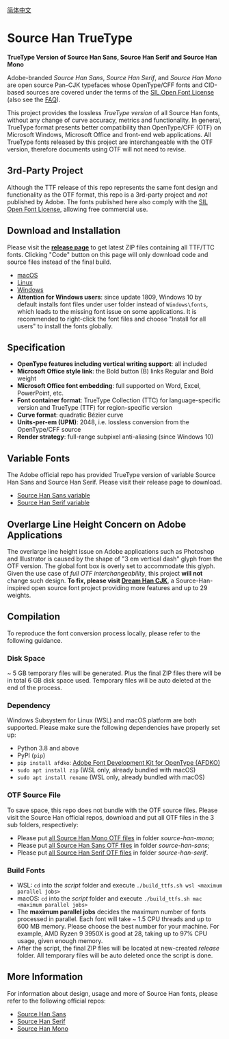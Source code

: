 [简体中文](README.md)

# Source Han TrueType

**TrueType Version of Source Han Sans, Source Han Serif and Source Han Mono**

Adobe-branded *Source Han Sans*, *Source Han Serif*, and *Source Han Mono* are open source Pan-CJK typefaces whose OpenType/CFF fonts and CID-based sources are covered under the terms of the [SIL Open Font License](http://scripts.sil.org/OFL) (also see the [FAQ](http://scripts.sil.org/cms/scripts/page.php?item_id=OFL-FAQ_web)).

This project provides the lossless *TrueType version* of all Source Han fonts, without any change of curve accuracy, metrics and functionality. In general, TrueType format presents better compatibility than OpenType/CFF (OTF) on Microsoft Windows, Microsoft Office and front-end web applications. All TrueType fonts released by this project are interchangeable with the OTF version, therefore documents using OTF will not need to revise.


## 3rd-Party Project

Although the TTF release of this repo represents the same font design and functionality as the OTF format, this repo is a 3rd-party project and *not* published by Adobe. The fonts published here also comply with the [SIL Open Font License](http://scripts.sil.org/OFL), allowing free commercial use.


## Download and Installation

Please visit the [**release page**](https://github.com/Pal3love/Source-Han-TrueType/releases) to get latest ZIP files containing all TTF/TTC fonts. Clicking "Code" button on this page will only download code and source files instead of the final build.

* [macOS](https://support.apple.com/en-us/HT201749)
* [Linux](https://github.com/adobe-fonts/source-code-pro/issues/17#issuecomment-8967116)
* [Windows](https://www.microsoft.com/en-us/Typography/TrueTypeInstall.aspx)
* **Attention for Windows users**: since update 1809, Windows 10 by default installs font files under user folder instead of `Windows\fonts`, which leads to the missing font issue on some applications. It is recommended to right-click the font files and choose "Install for all users" to install the fonts globally.


## Specification

* **OpenType features including vertical writing support**: all included
* **Microsoft Office style link**: the Bold button (B) links Regular and Bold weight
* **Microsoft Office font embedding**: full supported on Word, Excel, PowerPoint, etc.
* **Font container format**: TrueType Collection (TTC) for language-specific version and TrueType (TTF) for region-specific version
* **Curve format**: quadratic Bézier curve
* **Units-per-em (UPM)**: 2048, i.e. lossless conversion from the OpenType/CFF source
* **Render strategy**: full-range subpixel anti-aliasing (since Windows 10)


## Variable Fonts

The Adobe official repo has provided TrueType version of variable Source Han Sans and Source Han Serif. Please visit their release page to download.

* [Source Han Sans variable](https://github.com/adobe-fonts/source-han-sans/releases)
* [Source Han Serif variable](https://github.com/adobe-fonts/source-han-serif/releases)


## Overlarge Line Height Concern on Adobe Applications

The overlarge line height issue on Adobe applications such as Photoshop and Illustrator is caused by the shape of "3 em vertical dash" glyph from the OTF version. The global font box is overly set to accommodate this glyph. Given the use case of *full OTF interchangeability*, this project **will not** change such design. **To fix, please visit [Dream Han CJK](https://github.com/Pal3love/dream-han-cjk)**, a Source-Han-inspired open source font project providing more features and up to 29 weights.


## Compilation

To reproduce the font conversion process locally, please refer to the following guidance.

### Disk Space

~ 5 GB temporary files will be generated. Plus the final ZIP files there will be in total 6 GB disk space used. Temporary files will be auto deleted at the end of the process.

### Dependency

Windows Subsystem for Linux (WSL) and macOS platform are both supported. Please make sure the following dependencies have properly set up:

* Python 3.8 and above
* PyPI (`pip`)
* `pip install afdko`: [Adobe Font Development Kit for OpenType (AFDKO)](https://github.com/adobe-type-tools/afdko)
* `sudo apt install zip` (WSL only, already bundled with macOS)
* `sudo apt install rename` (WSL only, already bundled with macOS)

### OTF Source File

To save space, this repo does not bundle with the OTF source files. Please visit the Source Han official repos, download and put all OTF files in the 3 sub folders, respectively:

* Please put [all Source Han Mono OTF files](https://github.com/adobe-fonts/source-han-mono/archive/refs/heads/master.zip) in folder *source-han-mono*;
* Please put [all Source Han Sans OTF files](https://github.com/adobe-fonts/source-han-sans/releases) in folder *source-han-sans*;
* Please put [all Source Han Serif OTF files](https://github.com/adobe-fonts/source-han-serif/releases) in folder *source-han-serif*.

### Build Fonts

* WSL: `cd` into the *script* folder and execute `./build_ttfs.sh wsl <maximum parallel jobs>`
* macOS: `cd` into the *script* folder and execute `./build_ttfs.sh mac <maximum parallel jobs>`
* The **maximum parallel jobs** decides the maximum number of fonts processed in parallel. Each font will take ~ 1.5 CPU threads and up to 600 MB memory. Please choose the best number for your machine. For example, AMD Ryzen 9 3950X is good at 28, taking up to 97% CPU usage, given enough memory.
* After the script, the final ZIP files will be located at new-created *release* folder. All temporary files will be auto deleted once the script is done.


## More Information

For information about design, usage and more of Source Han fonts, please refer to the following official repos:

* [Source Han Sans](https://github.com/adobe-fonts/source-han-sans)
* [Source Han Serif](https://github.com/adobe-fonts/source-han-serif)
* [Source Han Mono](https://github.com/adobe-fonts/source-han-mono)
